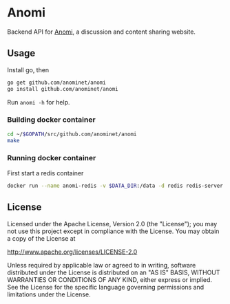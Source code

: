 # Anomi

Backend API for [Anomi](http://anomi.net), a discussion and content sharing website.

## Usage

Install go, then

```bash
go get github.com/anominet/anomi
go install github.com/anominet/anomi
```

Run `anomi -h` for help.


### Building docker container

```bash
cd ~/$GOPATH/src/github.com/anominet/anomi
make
```

### Running docker container

First start a redis container

```bash
docker run --name anomi-redis -v $DATA_DIR:/data -d redis redis-server --appendonly yes
```

## License

Licensed under the Apache License, Version 2.0 (the "License");
you may not use this project except in compliance with the License.
You may obtain a copy of the License at

http://www.apache.org/licenses/LICENSE-2.0

Unless required by applicable law or agreed to in writing, software
distributed under the License is distributed on an "AS IS" BASIS,
WITHOUT WARRANTIES OR CONDITIONS OF ANY KIND, either express or implied.
See the License for the specific language governing permissions and
limitations under the License.
